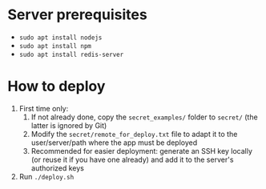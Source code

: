# Server prerequisites
- `sudo apt install nodejs`
- `sudo apt install npm`
- `sudo apt install redis-server`

# How to deploy
1. First time only:
	1. If not already done, copy the `secret_examples/` folder to `secret/` (the latter is ignored by Git)
	1. Modify the `secret/remote_for_deploy.txt` file to adapt it to the user/server/path where the app must be deployed
	1. Recommended for easier deployment: generate an SSH key locally (or reuse it if you have one already) and add it to the server's authorized keys
1. Run `./deploy.sh`
